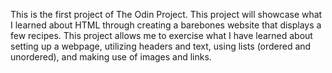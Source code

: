 This is the first project of The Odin Project. This project will showcase what I learned about HTML through creating a barebones website that displays a few recipes.
This project allows me to exercise what I have learned about setting up a webpage, utilizing headers and text, using lists (ordered and unordered), and making use of images and links.